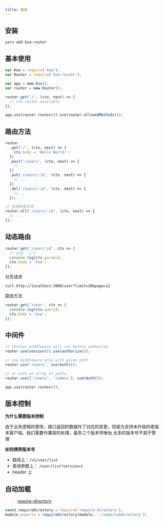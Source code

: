 ```yaml
---
title: 路由
---
```


## 安装

```shell
yarn add koa-router
```

## 基本使用

```js
var Koa = require('koa');
var Router = require('koa-router');

var app = new Koa();
var router = new Router();

router.get('/', (ctx, next) => {
  // ctx.router available
});

app.use(router.routes()).use(router.allowedMethods());
```

## 路由方法

```js
router
  .get('/', (ctx, next) => {
    ctx.body = 'Hello World!';
  })
  .post('/users', (ctx, next) => {
    // ...
  })
  .put('/users/:id', (ctx, next) => {
    // ...
  })
  .del('/users/:id', (ctx, next) => {
    // ...
  });

// 支持所有方法
router.all('/users/:id', (ctx, next) => {
  // ...
});
```

## 动态路由

```js
router.get('/user/:id', ctx => {
  // {id: '1'}
  console.log(ctx.params);
  ctx.body = 'koa';
});
```

分页请求

```shell
curl http://localhost:3000/user?limit=10&page=12
```

路由方法

```js
router.get('/user', ctx => {
  console.log(ctx.query);
  ctx.body = 'koa';
});
```

## 中间件

```js
// session middleware will run before authorize
router.use(session()).use(authorize());

// use middleware only with given path
router.use('/users', userAuth());

// or with an array of paths
router.use(['/users', '/admin'], userAuth());

app.use(router.routes());
```

## 版本控制

**为什么需要版本控制**

由于业务逻辑的更改，接口返回的数据作了对应的变更，但是为支持未升级的老版本客户端，我们需要作兼容的处理，最多三个版本号唯怡
太多的版本号不易于管理

**如何携带版本号**

- 路径上：`/v1/user/list`
- 查询参数上： `/user/list?version=1`
- header 上

## 自动加载

> [require-directory](https://www.npmjs.com/package/require-directory)

```js
const requireDirectory = require('require-directory');
module.exports = requireDirectory(module, './some/subdirectory');
```
